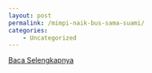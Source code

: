 ```yaml
---
layout: post
permalink: /mimpi-naik-bus-sama-suami/
categories:
    - Uncategorized
---
```


[Baca Selengkapnya](/09)